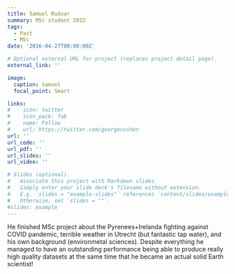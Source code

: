 ```yaml
---
title: Samuel Rudvar
summary: MSc student 2022
tags:
  - Past
  - MSc
date: '2016-04-27T00:00:00Z'

# Optional external URL for project (replaces project detail page).
external_link: ''

image:
  caption: Samuel
  focal_point: Smart

links:
#  - icon: twitter
#    icon_pack: fab
#    name: Follow
#    url: https://twitter.com/georgecushen
url: ''
url_code: ''
url_pdf: ''
url_slides: ''
url_video: ''

# Slides (optional).
#   Associate this project with Markdown slides.
#   Simply enter your slide deck's filename without extension.
#   E.g. `slides = "example-slides"` references `content/slides/example-slides.md`.
#   Otherwise, set `slides = ""`.
#slides: example
---
```

He finished MSc project about the Pyrenees+Irelanda fighting against COVID pandemic, terrible weather in Utrecht (but fantastic tap water), and his own background (environmetal sciences). Despite everything he managed to have an outstanding performance being able to produce really high quality datasets at the same time that he became an actual solid Earth scientist!
